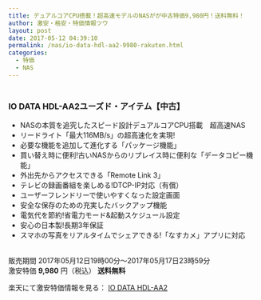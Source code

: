 ```yaml
---
title: デュアルコアCPU搭載！超高速モデルのNASがが中古特価9,980円！送料無料！
author: 激安・格安・特価情報ツウ
layout: post
date: 2017-05-12 04:39:10
permalink: /nas/io-data-hdl-aa2-9980-rakuten.html
categories:
  - 特価
  - NAS
---
```


<div class="img-bg2 img_L">
<a href="https://hb.afl.rakuten.co.jp/hgc/0a708d69.b8a87d02.0a708d6a.55a4c12c/?pc=https%3A%2F%2Fitem.rakuten.co.jp%2Fioplaza%2F3200-01408192-00000001%2F&m=http%3A%2F%2Fm.rakuten.co.jp%2Fioplaza%2Fi%2F10298152%2F&link_type=pict&ut=eyJwYWdlIjoiaXRlbSIsInR5cGUiOiJwaWN0Iiwic2l6ZSI6IjI0MHgyNDAiLCJuYW0iOjEsIm5hbXAiOiJkb3duIiwiY29tIjoxLCJjb21wIjoiZG93biIsInByaWNlIjowLCJib3IiOjEsImNvbCI6MH0%3D" target="_blank" style="word-wrap:break-word;"  ><img src="https://hbb.afl.rakuten.co.jp/hgb/0a708d69.b8a87d02.0a708d6a.55a4c12c/?me_id=1230072&item_id=10298152&m=https%3A%2F%2Fthumbnail.image.rakuten.co.jp%2F%400_mall%2Fioplaza%2Fcabinet%2Fopen14%2F4957180122755.jpg%3F_ex%3D80x80&pc=https%3A%2F%2Fthumbnail.image.rakuten.co.jp%2F%400_mall%2Fioplaza%2Fcabinet%2Fopen14%2F4957180122755.jpg%3F_ex%3D240x240&s=240x240&t=pict" border="0" style="margin:2px" alt="" title=""></a>
</div>

### IO DATA HDL-AA2ユーズド・アイテム【中古】
<!--more-->

* NASの本質を追究したスピード設計デュアルコアCPU搭載　超高速NAS
* リードライト「最大116MB/s」の超高速化を実現!
* 必要な機能を追加して進化する「パッケージ機能」
* 買い替え時に便利!古いNASからのリプレイス時に便利な「データコピー機能」
* 外出先からアクセスできる「Remote Link 3」
* テレビの録画番組を楽しめる!DTCP-IP対応（有償）
* ユーザーフレンドリーで使いやすくなった設定画面
* 安全な保存のための充実したバックアップ機能
* 電気代を節約!省電力モード&起動スケジュール設定
* 安心の日本製!長期3年保証
* スマホの写真をリアルタイムでシェアできる!「なすカメ」アプリに対応

<br clear="all" />販売期間	2017年05月12日19時00分～2017年05月17日23時59分<br>
激安特価 <span class="tokka-price"><strong>	9,980</strong></span> 円（税込） **送料無料**

楽天にて激安特価情報を見る： <span class="fs150p"><a href="//hb.afl.rakuten.co.jp/hgc/0a708d69.b8a87d02.0a708d6a.55a4c12c/?pc=https%3A%2F%2Fitem.rakuten.co.jp%2Fioplaza%2F3200-01408192-00000001%2F&m=http%3A%2F%2Fm.rakuten.co.jp%2Fioplaza%2Fi%2F10298152%2F&link_type=pict&ut=eyJwYWdlIjoiaXRlbSIsInR5cGUiOiJwaWN0Iiwic2l6ZSI6IjI0MHgyNDAiLCJuYW0iOjEsIm5hbXAiOiJkb3duIiwiY29tIjoxLCJjb21wIjoiZG93biIsInByaWNlIjowLCJib3IiOjEsImNvbCI6MH0%3D" target="_blank" style="word-wrap:break-word;" >IO DATA HDL-AA2</a></span>
